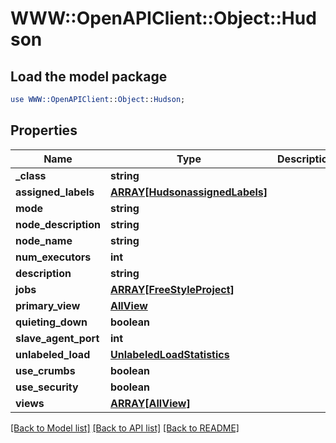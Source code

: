 # WWW::OpenAPIClient::Object::Hudson

## Load the model package
```perl
use WWW::OpenAPIClient::Object::Hudson;
```

## Properties
Name | Type | Description | Notes
------------ | ------------- | ------------- | -------------
**_class** | **string** |  | [optional] 
**assigned_labels** | [**ARRAY[HudsonassignedLabels]**](HudsonassignedLabels.md) |  | [optional] 
**mode** | **string** |  | [optional] 
**node_description** | **string** |  | [optional] 
**node_name** | **string** |  | [optional] 
**num_executors** | **int** |  | [optional] 
**description** | **string** |  | [optional] 
**jobs** | [**ARRAY[FreeStyleProject]**](FreeStyleProject.md) |  | [optional] 
**primary_view** | [**AllView**](AllView.md) |  | [optional] 
**quieting_down** | **boolean** |  | [optional] 
**slave_agent_port** | **int** |  | [optional] 
**unlabeled_load** | [**UnlabeledLoadStatistics**](UnlabeledLoadStatistics.md) |  | [optional] 
**use_crumbs** | **boolean** |  | [optional] 
**use_security** | **boolean** |  | [optional] 
**views** | [**ARRAY[AllView]**](AllView.md) |  | [optional] 

[[Back to Model list]](../README.md#documentation-for-models) [[Back to API list]](../README.md#documentation-for-api-endpoints) [[Back to README]](../README.md)



